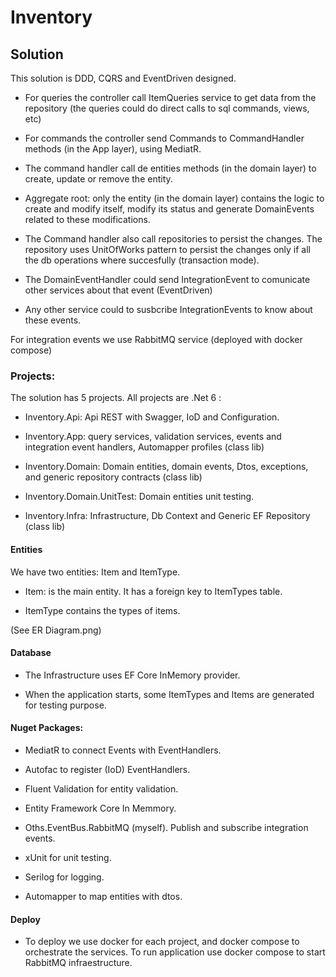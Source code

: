 # Inventory

## Solution

This solution is DDD, CQRS and EventDriven designed.

- For queries the controller call ItemQueries service to get data from the repository (the queries could do direct calls to sql commands, views, etc)

- For commands the controller send Commands to CommandHandler methods (in the App layer), using MediatR.

- The command handler call de entities methods (in the domain layer) to create, update or remove the entity.

- Aggregate root: only the entity (in the domain layer) contains the logic to create and modify itself, modify its status and generate DomainEvents related to these modifications.

- The Command handler also call repositories to persist the changes. The repository uses UnitOfWorks pattern to persist the changes only if all the db operations where succesfully (transaction mode).

- The DomainEventHandler could send IntegrationEvent to comunicate other services about that event (EventDriven)

- Any other service could to susbcribe IntegrationEvents to know about these events.

For integration events we use RabbitMQ service (deployed with docker compose)


### Projects: 

The solution has 5 projects. All projects are .Net 6 :

- Inventory.Api: Api REST with Swagger, IoD and Configuration.

- Inventory.App: query services, validation services, events and integration event handlers, Automapper profiles (class lib)

- Inventory.Domain: Domain entities, domain events, Dtos, exceptions, and generic repository contracts (class lib)

- Inventory.Domain.UnitTest: Domain entities unit testing.

- Inventory.Infra: Infrastructure, Db Context and Generic EF Repository (class lib)


#### Entities

We have two entities: Item and ItemType. 

- Item: is the main entity. It has a foreign key to ItemTypes table.

- ItemType contains the types of items.

(See ER Diagram.png)

#### Database

- The Infrastructure uses EF Core InMemory provider. 

- When the application starts, some ItemTypes and Items are generated for testing purpose.

#### Nuget Packages:

- MediatR to connect Events with EventHandlers.

- Autofac to register (IoD) EventHandlers.

- Fluent Validation for entity validation.

- Entity Framework Core In Memmory.

- Oths.EventBus.RabbitMQ (myself). Publish and subscribe integration events.

- xUnit for unit testing.

- Serilog for logging.

- Automapper to map entities with dtos.


#### Deploy

- To deploy we use docker for each project, and docker compose to orchestrate the services. To run application use docker compose to start RabbitMQ infraestructure.
